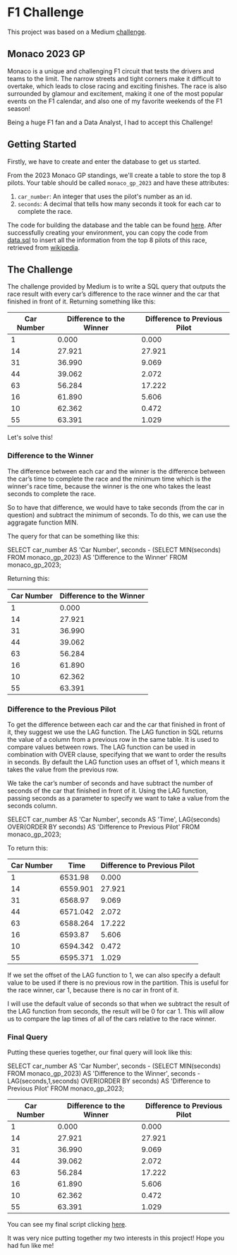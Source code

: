 # F1 Challenge
This project was based on a Medium [challenge](https://medium.com/@BetterEverything/sql-exercise-for-data-analysts-formula-1-data-f64a5b690a19).

## Monaco 2023 GP

Monaco is a unique and challenging F1 circuit that tests the drivers and teams to the limit. 
The narrow streets and tight corners make it difficult to overtake, which leads to close racing and exciting finishes. 
The race is also surrounded by glamour and excitement, making it one of the most popular events on the F1 calendar, and also one of my favorite weekends of the F1 season!

Being a huge F1 fan and a Data Analyst, I had to accept this Challenge!

## Getting Started

Firstly, we have to create and enter the database to get us started.

From the 2023 Monaco GP standings, we'll create a table to store the top 8 pilots.
Your table should be called `monaco_gp_2023` and have these attributes:

1. `car_number`: An integer that uses the pilot's number as an id.
2. `seconds`: A decimal that tells how many seconds it took for each car to complete the race.

The code for building the database and the table can be found [here](schema.sql).
After successfully creating your environment, you can copy the code from [data.sql](data.sql) to insert all the information from the top 8 pilots of this race, retrieved from [wikipedia](https://en.wikipedia.org/wiki/2023_Monaco_Grand_Prix).

## The Challenge

The challenge provided by Medium is to write a SQL query that outputs the race result with every car’s difference to the race winner and the car that finished in front of it.
Returning something like this:

| Car Number | Difference to the Winner | Difference to Previous Pilot | 
|------------|--------------------------|------------------------------| 
| 1          |          0.000           |            0.000             | 
| 14         |          27.921          |            27.921            | 
| 31         |          36.990          |            9.069             | 
| 44         |          39.062          |            2.072             | 
| 63         |          56.284          |            17.222            | 
| 16         |          61.890          |            5.606             | 
| 10         |          62.362          |            0.472             | 
| 55         |          63.391          |            1.029             | 

Let's solve this!

### Difference to the Winner

The difference between each car and the winner is the difference between the car’s time to complete the race and the minimum time which is the winner's race time, because the winner is the one who takes the least seconds to complete the race.

So to have that difference, we would have to take seconds (from the car in question) and subtract the minimum of seconds. To do this, we can use the aggragate function MIN. 

The query for that can be something like this:

SELECT car_number AS 'Car Number', seconds - (SELECT MIN(seconds) FROM monaco_gp_2023) AS 'Difference to the Winner'
FROM monaco_gp_2023;

Returning this:

| Car Number | Difference to the Winner | 
|------------|--------------------------| 
| 1          |          0.000           |  
| 14         |          27.921          |     
| 31         |          36.990          |      
| 44         |          39.062          |       
| 63         |          56.284          |    
| 16         |          61.890          |
| 10         |          62.362          |
| 55         |          63.391          |    

### Difference to the Previous Pilot

To get the difference between each car and the car that finished in front of it, they suggest we use the LAG function. The LAG function in SQL returns the value of a column from a previous row in the same table. It is used to compare values between rows. The LAG function can be used in combination with OVER clause, specifying that we want to order the results in seconds. By default the LAG function uses an offset of 1, which means it takes the value from the previous row.

We take the car’s number of seconds and have subtract the number of seconds of the car that finished in front of it. Using the LAG function, passing seconds as a parameter to specify we want to take a value from the seconds column.

SELECT car_number AS 'Car Number', seconds AS 'Time',
LAG(seconds) OVER(ORDER BY seconds) AS 'Difference to Previous Pilot'
FROM monaco_gp_2023;

To return this:

| Car Number |      Time     | Difference to Previous Pilot | 
|------------|---------------|------------------------------| 
| 1          |    6531.98    |            0.000             | 
| 14         |    6559.901   |            27.921            | 
| 31         |    6568.97    |            9.069             | 
| 44         |    6571.042   |            2.072             | 
| 63         |    6588.264   |            17.222            | 
| 16         |    6593.87    |            5.606             | 
| 10         |    6594.342   |            0.472             | 
| 55         |    6595.371   |            1.029             | 

If we set the offset of the LAG function to 1, we can also specify a default value to be used if there is no previous row in the partition. This is useful for the race winner, car 1, because there is no car in front of it.

I will use the default value of seconds so that when we subtract the result of the LAG function from seconds, the result will be 0 for car 1. This will allow us to compare the lap times of all of the cars relative to the race winner.

### Final Query

Putting these queries together, our final query will look like this:

SELECT car_number AS 'Car Number', 
seconds - (SELECT MIN(seconds) FROM monaco_gp_2023) AS 'Difference to the Winner',
seconds - LAG(seconds,1,seconds) OVER(ORDER BY seconds) AS 'Difference to Previous Pilot' 
FROM monaco_gp_2023;

| Car Number | Difference to the Winner | Difference to Previous Pilot | 
|------------|--------------------------|------------------------------| 
| 1          |          0.000           |            0.000             | 
| 14         |          27.921          |            27.921            | 
| 31         |          36.990          |            9.069             | 
| 44         |          39.062          |            2.072             | 
| 63         |          56.284          |            17.222            | 
| 16         |          61.890          |            5.606             | 
| 10         |          62.362          |            0.472             | 
| 55         |          63.391          |            1.029             |

You can see my final script clicking [here](script.sql).

It was very nice putting together my two interests in this project! Hope you had fun like me!
